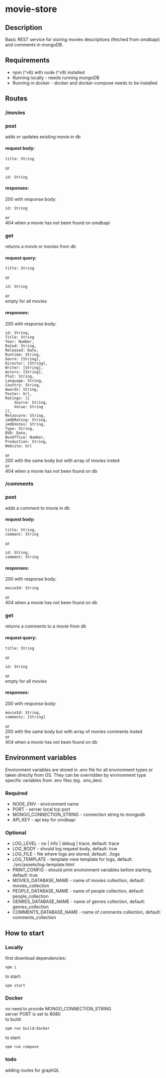 # movie-store

## Description
Basic REST service for storing movies descriptions (fetched from omdbapi) and comments in mongoDB. 

## Requirements
- npm (^v6) with node (^v9) installed
- Running locally - needs running mongoDB 
- Running in docker - docker and docker-compose needs to be installed

## Routes
### /movies
### post 
adds or updates existing movie in db  
#### request body:
```
title: String
```
or 
```
id: String
```
#### responses:  
200 with response body:
```
id: String
```
or  
404 when a movie has not been found on omdbapi

### get
returns a movie or movies from db
#### request query:
```
title: String
```
or 
```
id: String
```
or  
empty for all movies
#### responses:
200 with response body:
```
id: String,
Title: String
Year: Number,
Rated: String,
Released: Date,
Runtime: String,
Genre: [String],
Director: [String],
Writer: [String],
Actors: [String],
Plot: String,
Language: String,
Country: String,
Awards: String,
Poster: Url,
Ratings: [{
    Source: String,
    Value: String
}],
Metascore: String,
imdbRating: String,
imdbVotes: String,
Type: String,
DVD: Date,
BoxOffice: Number,
Production: String,
Website: Url
```
or  
200 with the same body but with array of movies insted  
or  
404 when a movie has not been found on db

### /comments
### post 
adds a comment to movie in db  
#### request body:
```
title: String,
comment: String
```
or 
```
id: String,
comment: String
```
#### responses:  
200 with response body:
```
movieId: String

```
or  
404 when a movie has not been found on db
### get
returns a comments to a movie from db
#### request query:
```
title: String
```
or 
```
id: String
```
or  
empty for all movies
#### responses:
200 with response body:
```
movieId: String,
comments: [String]
```
or  
200 with the same body but with array of movies comments insted  
or  
404 when a movie has not been found on db

## Environment variables
Environment variables are stored in .env file for all environment types or taken directly from OS. They can be overridden by environment type specific variables from .env files (eg. .env_dev).

### Required 
- NODE_ENV - environment name
- PORT - server local tcp port
- MONGO_CONNECTION_STRING - connection string to mongodb
- API_KEY - api key for omdbapi

### Optional
- LOG_LEVEL - no | info | debug | trace, default: trace
- LOG_BODY - should log request body, default: true
- LOG_FILE - file where logs are stored, default: ./logs
- LOG_TEMPLATE - template view template for logs, default: ./src/assets/log-template.html
- PRINT_CONFIG - should print environment variables before starting, default: true
- MOVIES_DATABASE_NAME - name of movies collection, default: movies_collection
- PEOPLE_DATABASE_NAME - name of people collection, default: people_collection
- GENRES_DATABASE_NAME - name of genres collection, default: genres_collection
- COMMENTS_DATABASE_NAME - name of comments collection, default: comments_collection

## How to start
### Locally
first download dependencies:
```
npm i
```
to start:
```
npm start
```
### Docker
no need to provide MONGO_CONNECTION_STRING  
server PORT is set to 8080  
to build:
```
npm run build:docker
```
to start:
```
npm run compose
```

### todo
adding routes for graphQL